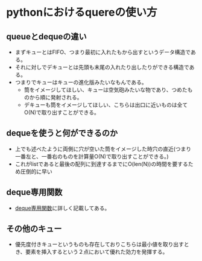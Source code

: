 # pythonにおけるquereの使い方
## queueとdequeの違い
- まずキューとはFIFO、つまり最初に入れたもから出すというデータ構造である。
- それに対しでデキューとは先頭も末尾の入れたり出したりができる構造である。
- つまりでキューはキューの進化版みたいなもんである。
    - 筒をイメージしてほしい、キューは空気砲みたいな物であり、つめたものから順に発射される。
    - デキューも筒をイメージしてほしい、こちらは出口に近いものは全てO(N)で取り出すことができる。
## dequeを使うと何ができるのか
- 上でも述べたように両側に穴が空いた筒をイメージした時穴の直近(つまり一番左と、一番右のものを計算量O(N)で取り出すことができる。)
- これがlistであると最後の配列に到達するまでにO(len(N))の時間を要するため圧倒的に早い
## deque専用関数
- [deque専用関数](https://note.nkmk.me/python-collections-deque/)に詳しく記載してある。
## その他のキュー
- 優先度付きキューというものも存在しておりこちらは最小値を取り出すとき、要素を挿入するという２点において優れた効力を発揮する。
